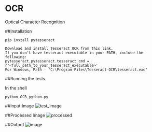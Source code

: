 # OCR
Optical Character Recognition

##Installation
```
pip install pytesseract

Download and install Tesseract OCR from this link.
If you don't have tesseract executable in your PATH, include the following:
pytesseract.pytesseract.tesseract_cmd = r'<full_path_to_your_tesseract_executable>'
For Windows, Path - 'C:\Program Files\Tesseract-OCR\tesseract.exe'
```

##Running the tests

In the shell
```
python OCR_python.py
```

##Input Image
![test_image](https://user-images.githubusercontent.com/38086075/61168861-e138e300-a571-11e9-92af-a54ef780f0a2.PNG)

##Processed Image
![processed](https://user-images.githubusercontent.com/38086075/61168867-f746a380-a571-11e9-9948-3d1ccee15c33.png)

##Output
![image](https://user-images.githubusercontent.com/38086075/61168885-4db3e200-a572-11e9-854b-1b4d91d84186.png)
